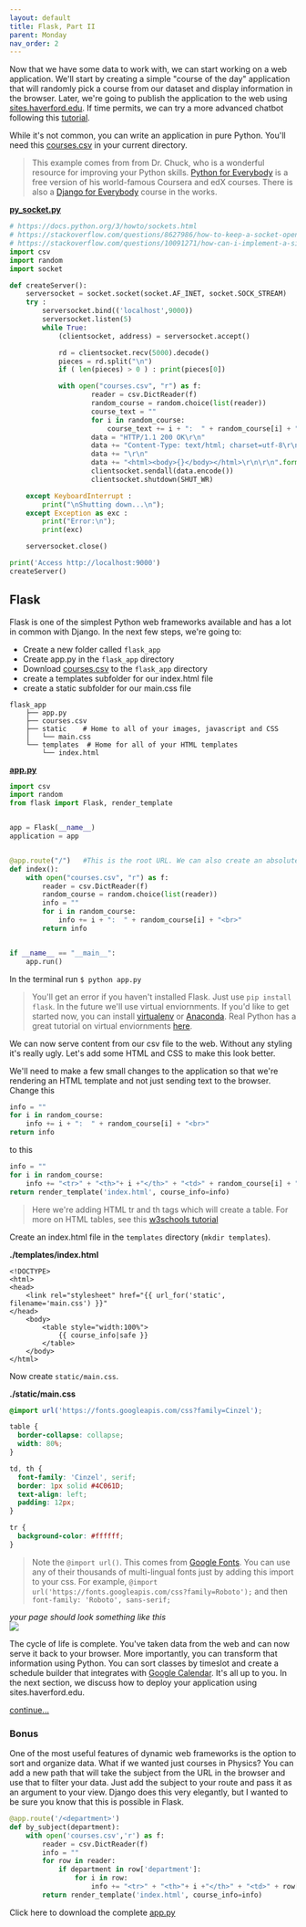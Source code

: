 ```yaml
---
layout: default
title: Flask, Part II
parent: Monday
nav_order: 2
---
```



Now that we have some data to work with, we can start working on a web application. We'll start by creating a simple "course of the day" application that will randomly pick a course from our dataset and display information in the browser.  Later, we're going to publish the application to the web using [sites.haverford.edu](sites.haverford.edu).  If time permits, we can try a more advanced chatbot following this [tutorial](https://pusher.com/tutorials/chatbot-flask-dialogflow).   

While it's not common, you can write an application in pure Python.  You'll need this [courses.csv](https://github.com/HCDigitalScholarship/summer-django/raw/master/courses.csv) in your current directory. 
> This example comes from from Dr. Chuck, who is a wonderful resource for improving your Python skills. [Python for Everybody](https://www.py4e.com/) is a free version of his world-famous Coursera and edX courses.  There is also a [Django for Everybody](https://www.dj4e.com/) course in the works.

**[py_socket.py](https://raw.githubusercontent.com/HCDigitalScholarship/summer-django/master/flask_app/py_socket.py)**
```python
# https://docs.python.org/3/howto/sockets.html
# https://stackoverflow.com/questions/8627986/how-to-keep-a-socket-open-until-client-closes-it
# https://stackoverflow.com/questions/10091271/how-can-i-implement-a-simple-web-server-using-python-without-using-any-libraries
import csv
import random
import socket 

def createServer():
    serversocket = socket.socket(socket.AF_INET, socket.SOCK_STREAM)
    try :
        serversocket.bind(('localhost',9000))
        serversocket.listen(5)
        while True:
            (clientsocket, address) = serversocket.accept()

            rd = clientsocket.recv(5000).decode()
            pieces = rd.split("\n")
            if ( len(pieces) > 0 ) : print(pieces[0])

            with open("courses.csv", "r") as f:
                    reader = csv.DictReader(f)
                    random_course = random.choice(list(reader))
                    course_text = ""
                    for i in random_course:
                        course_text += i + ":  " + random_course[i] + "<br>"
                    data = "HTTP/1.1 200 OK\r\n"
                    data += "Content-Type: text/html; charset=utf-8\r\n"
                    data += "\r\n"
                    data += "<html><body>{}</body></html>\r\n\r\n".format(course_text)
                    clientsocket.sendall(data.encode())
                    clientsocket.shutdown(SHUT_WR)

    except KeyboardInterrupt :
        print("\nShutting down...\n");
    except Exception as exc :
        print("Error:\n");
        print(exc)

    serversocket.close()

print('Access http://localhost:9000')
createServer()
```

## Flask 
Flask is one of the simplest Python web frameworks available and has a lot in common with Django.
In the next few steps, we're going to: 
- Create a new folder called `flask_app`
- Create app.py in the `flask_app` directory
- Download [courses.csv](https://github.com/HCDigitalScholarship/summer-django/raw/master/courses.csv) to the `flask_app` directory
- create a templates subfolder  for our index.html file
- create a static subfolder for our main.css file

```
flask_app
    ├── app.py  
    ├── courses.csv
    ├── static    # Home to all of your images, javascript and CSS
    │   └── main.css
    └── templates  # Home for all of your HTML templates
        └── index.html
```

**[app.py](https://raw.githubusercontent.com/HCDigitalScholarship/summer-django/master/flask_app/app_v1.py)**
```python
import csv
import random
from flask import Flask, render_template


app = Flask(__name__)
application = app 


@app.route("/")   #This is the root URL. We can also create an absolute path @app.route("/about") or a relative one @app.route("/<user>")   
def index():
    with open("courses.csv", "r") as f:
        reader = csv.DictReader(f)
        random_course = random.choice(list(reader))
        info = ""
        for i in random_course:
            info += i + ":  " + random_course[i] + "<br>"
        return info


if __name__ == "__main__":
    app.run()
```

In the terminal run `$ python app.py`
> You'll get an error if you haven't installed Flask.  Just use `pip install flask`.  In the future we'll use virtual enviornments. If you'd like to get started now, you can install [virtualenv](https://virtualenv.pypa.io/en/latest/) or [Anaconda](https://www.anaconda.com/).  Real Python has a great tutorial on virtual enviornments [here](https://realpython.com/python-virtual-environments-a-primer/).    

We can now serve content from our csv file to the web.  Without any styling it's really ugly.  Let's add some HTML and CSS to make this look better.   

We'll need to make a few small changes to the application so that we're rendering an HTML template and not just sending text to the browser. Change this
```python
info = ""
for i in random_course:
    info += i + ":  " + random_course[i] + "<br>"
return info
```
to this
```python
info = ""
for i in random_course:
    info += "<tr>" + "<th>"+ i +"</th>" + "<td>" + random_course[i] + "</td>" + "</tr>"
return render_template('index.html', course_info=info)
```
> Here we're adding HTML tr and th tags which will create a table.  For more on HTML tables, see this [w3schools tutorial](https://www.w3schools.com/tags/tag_tr.asp) 

Create an index.html file in the `templates` directory (`mkdir templates`).  

**./templates/index.html**
```
<!DOCTYPE>
<html>
<head>
    <link rel="stylesheet" href="{{ url_for('static', filename='main.css') }}" 
</head>
    <body>
        <table style="width:100%">
            {{ course_info|safe }}
        </table>
    </body>
</html>

```

Now create `static/main.css`.  

**./static/main.css**
```css
@import url('https://fonts.googleapis.com/css?family=Cinzel');

table {
  border-collapse: collapse;
  width: 80%;
}

td, th {
  font-family: 'Cinzel', serif;
  border: 1px solid #4C061D;
  text-align: left;
  padding: 12px;
}

tr {
  background-color: #ffffff;
}

```
> Note the `@import url()`. This comes from [Google Fonts](https://fonts.google.com/).  You can use any of their thousands of multi-lingual fonts just by adding this import to your css.  For example, `@import url('https://fonts.googleapis.com/css?family=Roboto');` and then `font-family: 'Roboto', sans-serif;`


*your page should look something like this*  
![](https://github.com/HCDigitalScholarship/summer-django/raw/master/flask_demo.png) 

The cycle of life is complete.  You've taken data from the web and can now serve it back to your browser. More importantly, you can transform that information using Python.  You can sort classes by timeslot and create a schedule builder that integrates with [Google Calendar](https://developers.google.com/calendar/quickstart/python). It's all up to you. In the next section, we discuss how to deploy your application using sites.haverford.edu. 

[continue...](https://hcdigitalscholarship.github.io/summer-django/monday/flask_3.html)

### Bonus

One of the most useful features of dynamic web frameworks is the option to sort and organize data.  What if we wanted just courses in Physics?  You can add a new path that will take the subject from the URL in the browser and use that to filter your data. Just add the subject to your route and pass it as an argument to your view.  Django does this very elegantly, but I wanted to be sure you know that this is possible in Flask. 

```python
@app.route('/<department>')
def by_subject(department):
    with open('courses.csv','r') as f:
        reader = csv.DictReader(f) 
        info = ""
        for row in reader:
            if department in row['department']:
                for i in row:
                    info += "<tr>" + "<th>"+ i +"</th>" + "<td>" + row[i] + "</td>" + "</tr>"
        return render_template('index.html', course_info=info)
```
Click here to download the complete [app.py](https://raw.githubusercontent.com/HCDigitalScholarship/summer-django/master/flask_app/app.py)
